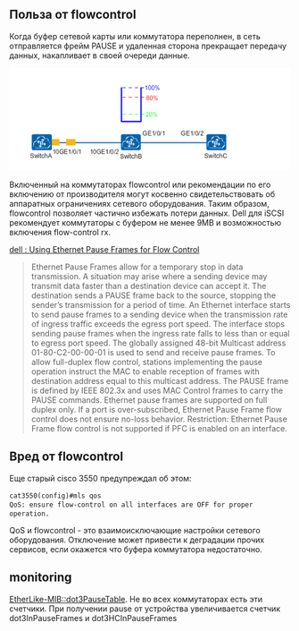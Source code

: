 ## Польза от flowcontrol
Когда буфер сетевой карты или коммутатора переполнен, в сеть отправляется фрейм PAUSE и удаленная сторона прекращает передачу данных,
накапливает в своей очереди данные.

![flow-control](/img/flow.gif)

Включенный на коммутаторах flowcontrol или рекомендации по его включению от производителя могут косвенно
свидетельствовать об аппаратных ограничениях сетевого оборудования.
Таким образом, flowcontrol позволяет частично избежать потери данных.
Dell для iSCSI рекомендует коммутаторы с буфером не менее 9MB и возможностью включения flow-control rx.

[dell : Using Ethernet Pause Frames for Flow Control ](https://www.dell.com/support/manuals/ru/ru/rubsdt1/force10-s4048-on/s4048_on_9.9.0.0_config_pub-v1/using-ethernet-pause-frames-for-flow-control?guid=guid-3f29e829-1674-4a4b-8a5a-2605b26678b9&lang=en-us)

> Ethernet Pause Frames allow for a temporary stop in data transmission. A situation may arise where a sending device may transmit data faster than a destination device can accept it. The destination sends a PAUSE frame back to the source, stopping the sender’s transmission for a period of time.
> An Ethernet interface starts to send pause frames to a sending device when the transmission rate of ingress traffic exceeds the egress port speed. The interface stops sending pause frames when the ingress rate falls to less than or equal to egress port speed.
> The globally assigned 48-bit Multicast address 01-80-C2-00-00-01 is used to send and receive pause frames. To allow full-duplex flow control, stations implementing the pause operation instruct the MAC to enable reception of frames with destination address equal to this multicast address.
> The PAUSE frame is defined by IEEE 802.3x and uses MAC Control frames to carry the PAUSE commands. Ethernet pause frames are supported on full duplex only.
> If a port is over-subscribed, Ethernet Pause Frame flow control does not ensure no-loss behavior.
> Restriction: Ethernet Pause Frame flow control is not supported if PFC is enabled on an interface.

## Вред от flowcontrol
Еще старый cisco 3550 предупреждал об этом:
```text
cat3550(config)#mls qos
QoS: ensure flow-control on all interfaces are OFF for proper operation.
```
QoS и flowcontrol - это взаимоисключающие настройки сетевого оборудования.
Отключение может привести к деградации прочих сервисов, если окажется что буфера коммутатора недостаточно.


## monitoring

[EtherLike-MIB::dot3PauseTable](http://www.circitor.fr/Mibs/Html/E/EtherLike-MIB.php#dot3PauseTable). Не во всех коммутаторах есть эти счетчики.
При получении pause от устройства увеличивается счетчик dot3InPauseFrames и dot3HCInPauseFrames

